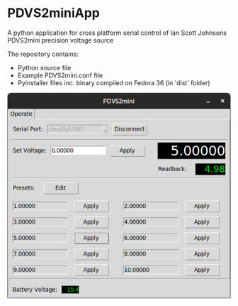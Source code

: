 # PDVS2miniApp
A python application for cross platform serial control of Ian Scott Johnsons PDVS2mini precision voltage source

The repository contains:

* Python source file
* Example PDVS2mini.conf file
* Pyinstaller files inc. binary compiled on Fedora 36 (in 'dist' folder)

![Screenshot](https://github.com/DunningtonAudio/PDVS2miniApp/blob/main/images/PDVS2mini.png?raw=true)
